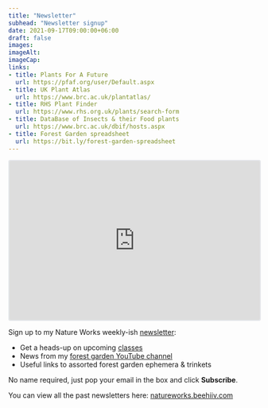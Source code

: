 ```yaml
---
title: "Newsletter"
subhead: "Newsletter signup"
date: 2021-09-17T09:00:00+06:00
draft: false
images: 
imageAlt:
imageCap: 
links:
- title: Plants For A Future
  url: https://pfaf.org/user/Default.aspx
- title: UK Plant Atlas
  url: https://www.brc.ac.uk/plantatlas/
- title: RHS Plant Finder
  url: https://www.rhs.org.uk/plants/search-form
- title: DataBase of Insects & their Food plants
  url: https://www.brc.ac.uk/dbif/hosts.aspx
- title: Forest Garden spreadsheet
  url: https://bit.ly/forest-garden-spreadsheet
---
```


<iframe src="https://embeds.beehiiv.com/4674795c-506c-41ee-99df-6c6ee573fa0f" data-test-id="beehiiv-embed" width="100%" height="320" frameborder="0" scrolling="no" style="border-radius: 4px; border: 2px solid #e5e7eb; margin: 0; background-color: transparent;"></iframe>

Sign up to my Nature Works weekly-ish [newsletter](https://natureworks.beehiiv.com/):

* Get a heads-up on upcoming [classes](https://www.natureworks.org.uk/classes)
* News from my [forest garden YouTube channel](https://youtube.com/NatureWorksGarden)
* Useful links to assorted forest garden ephemera & trinkets

No name required, just pop your email in the box and click **Subscribe**.

You can view all the past newsletters here: [natureworks.beehiiv.com](https://natureworks.beehiiv.com/)

